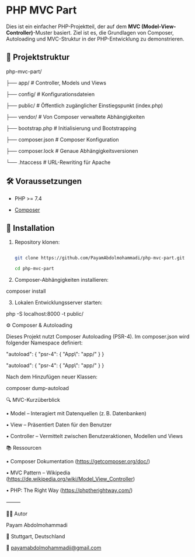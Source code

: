 # PHP MVC Part

Dies ist ein einfacher PHP-Projektteil, der auf dem **MVC (Model-View-Controller)**-Muster basiert. Ziel ist es, die Grundlagen von Composer, Autoloading und MVC-Struktur in der PHP-Entwicklung zu demonstrieren.

## 📁 Projektstruktur
php-mvc-part/

├── app/             # Controller, Models und Views

├── config/          # Konfigurationsdateien

├── public/          # Öffentlich zugänglicher Einstiegspunkt (index.php)

├── vendor/          # Von Composer verwaltete Abhängigkeiten

├── bootstrap.php    # Initialisierung und Bootstrapping

├── composer.json    # Composer Konfiguration

├── composer.lock    # Genaue Abhängigkeitsversionen

└── .htaccess        # URL-Rewriting für Apache


## 🛠️ Voraussetzungen


- PHP >= 7.4

- [Composer](https://getcomposer.org)


## 🚀 Installation


1. Repository klonen:

   ```bash

   git clone https://github.com/PayamAbdolmohammadi/php-mvc-part.git

   cd php-mvc-part

2. Composer-Abhängigkeiten installieren:


composer install


 3. Lokalen Entwicklungsserver starten:


php -S localhost:8000 -t public/

⚙️ Composer & Autoloading



Dieses Projekt nutzt Composer Autoloading (PSR-4). Im composer.json wird folgender Namespace definiert:


"autoload": {
  "psr-4": {
    "App\\": "app/"
  }
}



"autoload": {
  "psr-4": {
    "App\\": "app/"
  }
}

Nach dem Hinzufügen neuer Klassen:

composer dump-autoload


🔍 MVC-Kurzüberblick

 • Model – Interagiert mit Datenquellen (z. B. Datenbanken)
 
 • View – Präsentiert Daten für den Benutzer
 
 • Controller – Vermittelt zwischen Benutzeraktionen, Modellen und Views



📚 Ressourcen

 • Composer Dokumentation (https://getcomposer.org/doc/)
 
 • MVC Pattern – Wikipedia (https://de.wikipedia.org/wiki/Model_View_Controller)
 
 • PHP: The Right Way (https://phptherightway.com/)


⸻


👨‍💻 Autor

Payam Abdolmohammadi

📍 Stuttgart, Deutschland

📧 payamabdolmohammadii@gmail.com
